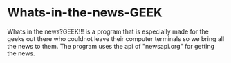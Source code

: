 # Whats-in-the-news-GEEK
Whats in the news?GEEK!!! is a program that is especially made for the geeks out there who couldnot leave their computer terminals so we bring all the news to them. The program uses the api of "newsapi.org" for getting the news.
